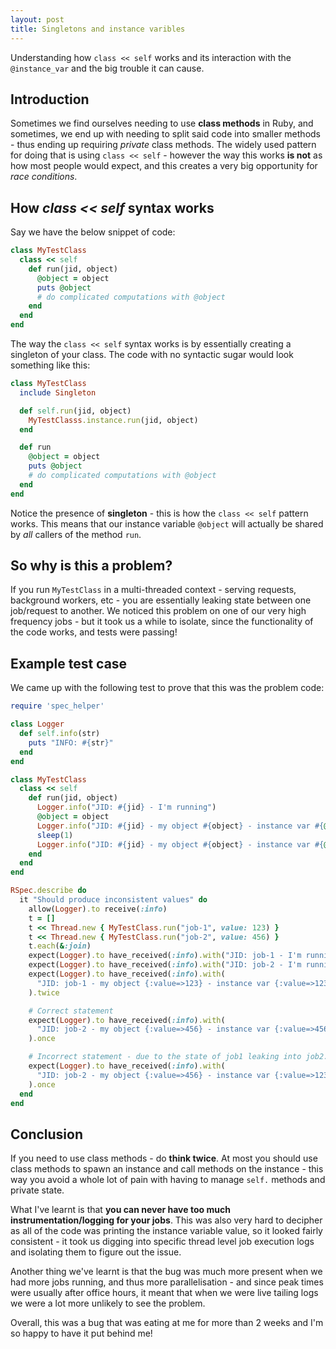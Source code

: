 ```yaml
---
layout: post
title: Singletons and instance varibles
---
```


Understanding how `class << self` works and its interaction with the `@instance_var`
and the big trouble it can cause.

<!--more-->

## Introduction

Sometimes we find ourselves needing to use **class methods** in Ruby, and sometimes,
we end up with needing to split said code into smaller methods - thus ending up
requiring _private_ class methods. The widely used pattern for doing that is using
`class << self` - however the way this works **is not** as how most people would
expect, and this creates a very big opportunity for _race conditions_.

## How _class << self_ syntax works

Say we have the below snippet of code:

```ruby
class MyTestClass
  class << self
    def run(jid, object)
      @object = object
      puts @object
      # do complicated computations with @object
    end
  end
end
```

The way the `class << self` syntax works is by essentially creating a singleton of your class.
The code with no syntactic sugar would look something like this:

```ruby
class MyTestClass
  include Singleton

  def self.run(jid, object)
    MyTestClasss.instance.run(jid, object)
  end

  def run
    @object = object
    puts @object
    # do complicated computations with @object
  end
end
```

Notice the presence of **singleton** - this is how the `class << self` pattern works. This
means that our instance variable `@object` will actually be shared by _all_ callers of the
method `run`.

## So why is this a problem?

If you run `MyTestClass` in a multi-threaded context - serving requests, background workers,
etc - you are essentially leaking state between one job/request to another. We noticed
this problem on one of our very high frequency jobs - but it took us a while to isolate,
since the functionality of the code works, and tests were passing!

## Example test case

We came up with the following test to prove that this was the problem code:

```ruby
require 'spec_helper'

class Logger
  def self.info(str)
    puts "INFO: #{str}"
  end
end

class MyTestClass
  class << self
    def run(jid, object)
      Logger.info("JID: #{jid} - I'm running")
      @object = object
      Logger.info("JID: #{jid} - my object #{object} - instance var #{@object}")
      sleep(1)
      Logger.info("JID: #{jid} - my object #{object} - instance var #{@object}")
    end
  end
end

RSpec.describe do
  it "Should produce inconsistent values" do
    allow(Logger).to receive(:info)
    t = []
    t << Thread.new { MyTestClass.run("job-1", value: 123) }
    t << Thread.new { MyTestClass.run("job-2", value: 456) }
    t.each(&:join)
    expect(Logger).to have_received(:info).with("JID: job-1 - I'm running").once
    expect(Logger).to have_received(:info).with("JID: job-2 - I'm running").once
    expect(Logger).to have_received(:info).with(
      "JID: job-1 - my object {:value=>123} - instance var {:value=>123}",
    ).twice

    # Correct statement
    expect(Logger).to have_received(:info).with(
      "JID: job-2 - my object {:value=>456} - instance var {:value=>456}",
    ).once

    # Incorrect statement - due to the state of job1 leaking into job2.
    expect(Logger).to have_received(:info).with(
      "JID: job-2 - my object {:value=>456} - instance var {:value=>123}",
    ).once
  end
end
```


## Conclusion

If you need to use class methods - do **think twice**. At most you should use class
methods to spawn an instance and call methods on the instance - this way you avoid
a whole lot of pain with having to manage `self.` methods and private state.

What I've learnt is that **you can never have too much instrumentation/logging for your
jobs**. This was also very hard to decipher as all of the code was printing the instance
variable value, so it looked fairly consistent - it took us digging into specific
thread level job execution logs and isolating them to figure out the issue.

Another thing we've learnt is that the bug was much more present when we had more jobs
running, and thus more parallelisation - and since peak times were usually after office
hours, it meant that when we were live tailing logs we were a lot more unlikely to see
the problem.

Overall, this was a bug that was eating at me for more than 2 weeks and I'm so happy
to have it put behind me!


